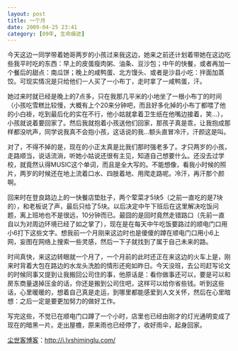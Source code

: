 ```yaml
---
layout: post
title: 一个月
date: 2009-04-25 23:41
category: [09年, 生命痕迹]
---
```

今天这边一同学带着她哥两岁的小孩过来我这边，她来之前还计划着带她在这边吃些我平时吃的东西：早上的皮蛋瘦肉粥、油条、豆沙包；中午的快餐，或者再加一个餐后的甜点：南瓜饼；晚上的咸鸭蛋、北方馒头、或者是沙县小吃：拌面加蒸饺。可现实情况是只给他们一人买了一小布丁，走时拿了一咸鸭蛋，汗。

她过来时就已经是晚上的7点多，只在我那几平米的小地坐了一根小布丁的时间（小孩吃雪糕比较慢，大概有上个20来分钟吧，而且好多化掉的小布丁都喂了他的小白褂，吃到最后化的实在不行，他小姑就拿着卫生纸在他嘴边接着，笑…），小孩就说着要回家了。然后我就抱着小孩送他们回家，那孩子真是乖，让我抱成那样都没吭声，同学说我真不会抱小孩，这话说的我…额头直冒冷汗，汗颜这是叫。

对了，不得不掉的是，现在的小正太真是比我们那时强老多了。才只两岁的小孩，走路顺当，说话流淌，听她小姑说还很有主见，知道自己想要什么。还没去过学校，就竟然认得MUSIC这个单词，而且是全大写的。不能想像，看我小时候的照片，两岁的时候还在地上流着口水、四肢着地、用爬走路呢。冷汗，再汗那个颜啊。

回来时在登良路边上的一快餐店垫肚子，两个荤菜才5块5（之前一直吃的是7块的），和老板说了声，最后只给了5块。以后决定中午下班后在这里解决吃饭问题，离上班地也不是很远，10分钟而已。最囧的是回时竟然走错路口（先前一直自以为对周边环境已经了如之掌了），现在是在每天中午吃饭要路过的顺电门口用小6打下这些文字。想我前一个月刚来这边时也是傻傻的蹲在顺电门口用小6上网，妄图在网络上搜索一些灵感，然后一下子就找到了属于自己未来的路。

时间真快，来这边转眼就一个月了，一个月前的此时还正在来这边的火车上是，刚来时背着大包在路边的水龙头洗脸的情形还宛如昨日。今天没班，去公司赶写论文的时候同事又提到让我搬回公司住的事，他原话是：看你做事还可以，要是可以和房东商量退掉压金的话，你还是搬到公司住吧，这样可以给你省些钱。听到这些话，心里暖暖的，想着自己真是走运，到哪里都能感爱到人文关怀，然后在心里暗想：之后一定是要更加努力的做好工作。

写完这些，不觉已在顺电门口蹲了一个小时，店里也已经由刚才的灯光通明变成了现在的暗黑一片。走出屋檐，原来雨也已经停了，收好雨伞，起身回家。

<a href="http://i.lvshiminglu.com/">尘世客博客</a>：<a href="http://i.lvshiminglu.com/">http://i.lvshiminglu.com/</a>

